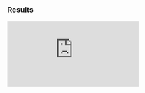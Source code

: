 ### Results

![spr-ext-1 protobuf results](https://github.com/barabanshek/protobuf/blob/christos/christos_playground/generic_auto_bench/res.pdf)
